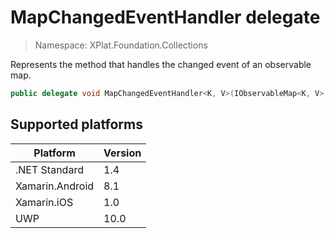 # MapChangedEventHandler delegate

> Namespace: XPlat.Foundation.Collections

Represents the method that handles the changed event of an observable map.

```csharp
public delegate void MapChangedEventHandler<K, V>(IObservableMap<K, V>, IMapChangedEventArgs<K>)
```

## Supported platforms

| Platform | Version |
| --- | --- |
| .NET Standard | 1.4 |
| Xamarin.Android | 8.1 |
| Xamarin.iOS  | 1.0 |
| UWP | 10.0 | 